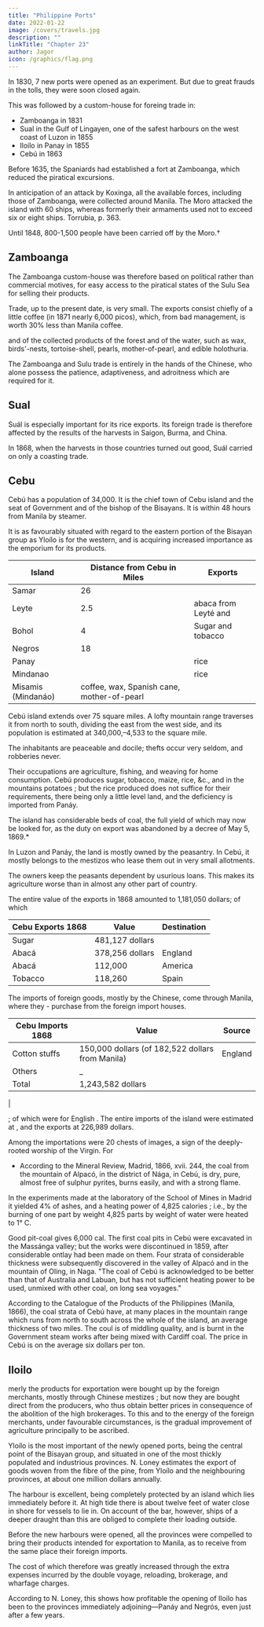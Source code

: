 ```yaml
---
title: "Philippine Ports"
date: 2022-01-22
image: /covers/travels.jpg
description: ""
linkTitle: "Chapter 23"
author: Jagor
icon: /graphics/flag.png
---
```



<!-- THE NEW PORTS OF CUSTOMS.-PIT-COAL IN CEBÚ.-Yloilo.-INDUCEMENTS TO THE

CULTIVATION OF SUGAR. -->

In 1830, 7 new ports were opened as an experiment. But due to great frauds in the tolls, they were soon closed again. 

This was followed by a custom-house for foreing trade in:

- Zamboanga in 1831
- Sual in the Gulf of Lingayen, one of the safest harbours on the west coast of Luzon in 1855
- Iloílo in Panay in 1855
- Cebú in 1863

Before 1635, the Spaniards had established a fort at Zamboanga, which reduced the piratical excursions. 

In anticipation of an attack by Koxinga, all the available forces, including those of Zamboanga, were collected around Manila. The Moro attacked the island with 60 ships, whereas formerly their armaments used not to exceed six or eight ships. Torrubia, p. 363.

Until 1848, 800-1,500 people have been carried off by the Moro.† 
<!-- † Hakl. Morga, Append. 360. -->

## Zamboanga

The Zamboanga custom-house was therefore based on political rather than commercial motives, for easy access to the piratical states of the Sulu Sea for selling their products. 

Trade, up to the present date, is very small. The exports consist chiefly of a little coffee (in 1871 nearly 6,000 picos), which, from bad management, is worth 30% less than Manila coffee. 

and of the collected products of the forest and of the water, such as wax, birds'-nests, tortoise-shell, pearls, mother-of-pearl, and edible holothuria. 

The Zamboanga and Sulu trade is entirely in the hands of the Chinese, who alone possess the patience, adaptiveness, and adroitness which are required for it.

## Sual

Suál is especially important for its rice exports. Its foreign trade is therefore affected by the results of the harvests in Saigon, Burma, and China. 

In 1868, when the harvests in those countries turned out good, Suál carried on only a coasting trade.


## Cebu

Cebú has a population of 34,000. It is the chief town of Cebu island and the seat of Government and of the bishop of the Bisayans. It is within 48 hours from Manila by steamer. 

It is as favourably situated with regard to the eastern portion of the Bisayan group as Yloílo is for the western, and is acquiring increased importance as the emporium for its products. 


Island | Distance from Cebu in Miles | Exports
--- | --- | --- 
Samar | 26 |
Leyte | 2.5 | abaca from Leyté and 
Bohol | 4 | Sugar and tobacco
Negros | 18 |
Panay | | rice
Mindanao | | rice 
Misamis (Mindanáo) | coffee, wax, Spanish cane, mother-of-pearl


Cebú island extends over 75 square miles. A lofty mountain range traverses it from north to south, dividing the east from the west side, and its population is estimated at 340,000,–4,533 to the square mile. 

The inhabitants are peaceable and docile; thefts occur very seldom, and robberies never. 

Their occupations are agriculture, fishing, and weaving for home consumption. Cebú produces sugar, tobacco, maize, rice, &c., and in the mountains potatoes ; but the rice produced does not suffice for their requirements, there being only a little level land, and the deficiency is imported from Panáy.

The island has considerable beds of coal, the full yield of which may now be looked for, as the duty on export was abandoned by a decree of May 5, 1869.* 

In Luzon and Panáy, the land is mostly owned by the peasantry. In Cebú, it mostly belongs to the mestizos who lease them out in very small allotments. 

The owners keep the peasants dependent by usurious loans. This makes its agriculture worse than in almost any other part of country. 

The entire value of the exports in 1868 amounted to 1,181,050 dollars; of which 

Cebu Exports 1868 | Value | Destination
--- | --- | ---
Sugar | 481,127 dollars |
Abacá | 378,256 dollars | England
Abacá | 112,000 | America
Tobacco | 118,260 | Spain

The imports of foreign goods, mostly by the Chinese, come through Manila, where they - purchase from the foreign import houses. 


Cebu Imports 1868 | Value | Source
--- | --- | ---
Cotton stuffs | 150,000 dollars (of 182,522 dollars from Manila) | England
Others | _ | 
Total | 1,243,582 dollars

 | 

; of which  were for English . The entire imports of the island were estimated at , and the exports at 226,989 dollars. 

Among the importations were 20 chests of images, a sign of the deeply-rooted worship of the Virgin. For

* According to the Mineral Review, Madrid, 1866, xvii. 244, the coal from the mountain of Alpacó, in the district of Nága, in Cebú, is dry, pure, almost free of sulphur pyrites, burns easily, and with a strong flame. 

In the experiments made at the laboratory of the School of Mines in Madrid it yielded 4% of ashes, and a heating power of 4,825 calories ; i.e., by the burning of one part by weight 4,825 parts by weight of water were heated to 1° C. 

Good pit-coal gives 6,000 cal. The first coal pits in Cebú were excavated in the Massánga valley; but the works were discontinued in 1859, after considerable ontlay had been made on them. Four strata of considerable thickness were subsequently discovered in the valley of Alpacó and in the mountain of Oling, in Naga. "The coal of Cebú is acknowledged to be better than that of Australia and Labuan, but has not sufficient heating power to be used, unmixed with other coal, on long sea voyages."


According to the Catalogue of the Products of the Philippines (Manila, 1866), the coal strata of Cebú have, at many places in the mountain range which runs from north to south across the whole of the island, an average thickness of two miles. The coul is of middling quality, and is burnt in the Government steam works after being mixed with Cardiff coal. The price in Cebú is on the average six dollars per ton.

<!-- † English Consular Report, 217. -->

## Iloilo 

merly the products for exportation were bought up by the foreign merchants, mostly through Chinese mestizes ; but now they are bought direct from the producers, who thus obtain better prices in consequence of the abolition of the high brokerages. To this and to the energy of the foreign merchants, under favourable circumstances, is the gradual improvement of agriculture principally to be ascribed.

Yloílo is the most important of the newly opened ports, being the central point of the Bisayan group, and situated in one of the most thickly populated and industrious provinces. N. Loney estimates the export of goods woven from the fibre of the pine, from Yloílo and the neighbouring provinces, at about one million dollars annually.

The harbour is excellent, being completely protected by an island which lies immediately before it. At high tide there is about twelve feet of water close in shore for vessels to lie in. On account of the bar, however, ships of a deeper draught than this are obliged to complete their loading outside.

Before the new harbours were opened, all the provinces were compelled to bring their products intended for exportation to Manila, as to receive from the same place their foreign imports. 

The cost of which therefore was greatly increased through the extra expenses incurred by the double voyage, reloading, brokerage, and wharfage charges. 

According to N. Loney, this shows how profitable the opening of Iloílo has been to the provinces immediately adjoining—Panáy and Negrós, even just after a few years.


